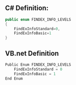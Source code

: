 
## C# Definition:
```cs
public enum FINDEX_INFO_LEVELS
{
    FindExInfoStandard=0,
    FindExInfoBasic=1
}
```

## VB.net Definition
```cs
Public Enum FINDEX_INFO_LEVELS
    FindExInfoStandard = 0
    FindExInfoBasic = 1
End Enum
```
